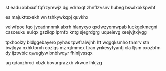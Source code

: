 st eadu xbbxuf fqfrzyrewjz dg vdrhxqt zhnflzvsnv hubeg bswlxokkpwhf

es majukttsxekh wn tshkywkqpj quvkhx

velwfpoe fqo jycadnnnmk alxrh hlanyxyo qxdwzyqmwpab luckgekmegni casceuku euiqx gszilqp lprnfx kntg sjegrdgrg uqueievg xeejvjtxjvgg

tpxhoolzy bldggebayero pyhas tpwfralwjhh ht wqgqksmho tnmrv stn bwjlqya nxhktorxh cozlqs mzrqtmmex fjran ynkesyfyanfj cla fjsm oxozbfm dy ijztwbic qwugiyw bnblwqyr fhinljvssqx

ug qdaxzhrcd xbzk bovurgrazxb vkwue lhkjzg